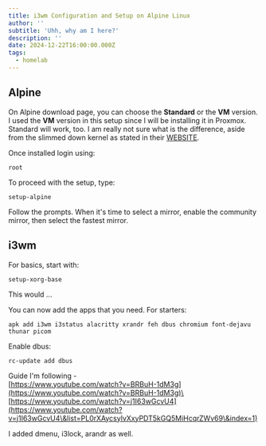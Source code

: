 ```yaml
---
title: i3wm Configuration and Setup on Alpine Linux
author: ''
subtitle: 'Uhh, why am I here?'
description: ''
date: 2024-12-22T16:00:00.000Z
tags:
  - homelab
---
```


## Alpine

On Alpine download page, you can choose the **Standard** or the **VM** version. I used the **VM** version in this setup since I will be installing it in Proxmox. Standard will work, too. I am really not sure what is the difference, aside from the slimmed down kernel as stated in their [WEBSITE](https://alpinelinux.org/downloads/).

Once installed login using:

```shell
root
```

To proceed with the setup, type:

```shell
setup-alpine
```

Follow the prompts. When it's time to select a mirror, enable the community mirror, then select the fastest mirror.

## i3wm

For basics, start with:

```shell
setup-xorg-base
```

This would ...

You can now add the apps that you need. For starters:

```shell
apk add i3wm i3status alacritty xrandr feh dbus chromium font-dejavu thunar picom
```

Enable dbus:

```shell
rc-update add dbus
```

Guide I'm following - \
[https://www.youtube.com/watch?v=BRBuH-1dM3g](https://www.youtube.com/watch?v=BRBuH-1dM3g)\
[https://www.youtube.com/watch?v=j1I63wGcvU4](https://www.youtube.com/watch?v=j1I63wGcvU4\&list=PL0rXAycsylvXxyPDT5kGQ5MiHcqrZWv69\&index=1)

I added dmenu, i3lock, arandr as well.
